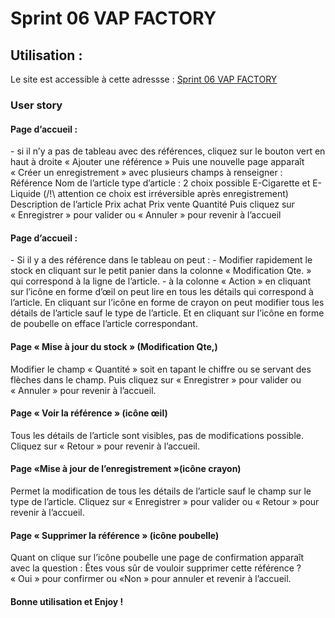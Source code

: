 # Sprint 06 VAP FACTORY

<h2>Utilisation :</h2>
Le site est accessible à cette adressse :
<a target="_blank" href="http://subirats-yannick.sprint-06.sc1lgvu9627.universe.wf/">Sprint 06 VAP FACTORY</a>

<h3>User story</h3>
<h4>Page d’accueil :</h4>
- si il n’y a pas de tableau avec des références, cliquez sur le bouton vert en haut à droite « Ajouter une référence »
Puis une nouvelle page apparaît « Créer un enregistrement »
 avec plusieurs champs à renseigner :
Référence 
Nom de l’article
type d’article : 2 choix possible E-Cigarette et E-Liquide (/!\ attention ce choix est irréversible après enregistrement)
Description de l’article
Prix achat
Prix vente
Quantité 
Puis cliquez sur « Enregistrer » pour valider ou « Annuler » pour revenir à l’accueil

<h4>Page d’accueil :</h4>
- Si il y a des référence dans le tableau on peut :
- Modifier rapidement le stock en cliquant sur le petit panier dans la colonne « Modification Qte. » qui correspond à la ligne de l’article.
- à la colonne « Action » en cliquant sur l’icône en forme d’œil on peut lire en tous les détails qui correspond à l’article.
En cliquant sur l’icône en forme de crayon on peut modifier tous les détails de l’article sauf le type de l’article.
Et en cliquant sur l’icône en forme de poubelle on efface l’article correspondant.

<h4>Page « Mise à jour du stock » (Modification Qte,)</h4>
Modifier le champ « Quantité » soit en tapant le chiffre ou se servant des flèches dans le champ.
Puis cliquez sur « Enregistrer » pour valider ou « Annuler » pour revenir à l’accueil.

<h4>Page « Voir la référence » (icône œil)</h4>
Tous les détails de l’article sont visibles, pas de modifications possible.
Cliquez sur « Retour » pour revenir à l’accueil.

<h4>Page «Mise à jour de l’enregistrement »(icône crayon)</h4>
Permet la modification de tous les détails de l’article sauf le champ sur le type de l’article.
Cliquez sur « Enregistrer » pour valider ou « Retour » pour revenir à l’accueil.

<h4>Page « Supprimer la référence » (icône poubelle)</h4>
Quant on clique sur l’icône poubelle une page de confirmation apparaît avec la question : Êtes vous sûr de vouloir supprimer cette référence ?
« Oui » pour confirmer ou «Non » pour annuler et revenir à l’accueil.

<h4>Bonne utilisation et Enjoy !</h4>